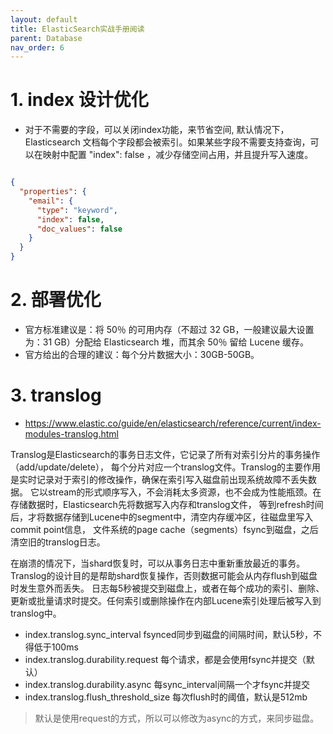 ```yaml
---
layout: default
title: ElasticSearch实战手册阅读
parent: Database
nav_order: 6
---
```


# 1. index 设计优化

- 对于不需要的字段，可以关闭index功能，来节省空间, 默认情况下，Elasticsearch 文档每个字段都会被索引。如果某些字段不需要支持查询，可以在映射中配置 "index": false
  ，减少存储空间占用，并且提升写入速度。

```json

{
  "properties": {
    "email": {
      "type": "keyword",
      "index": false,
      "doc_values": false
    }
  }
}
```

# 2. 部署优化

- 官方标准建议是：将 50％ 的可用内存（不超过 32 GB，一般建议最大设置为：31 GB）分配给 Elasticsearch 堆，而其余 50％ 留给 Lucene
  缓存。
- 官方给出的合理的建议：每个分片数据大小：30GB-50GB。

# 3. translog

- https://www.elastic.co/guide/en/elasticsearch/reference/current/index-modules-translog.html

Translog是Elasticsearch的事务日志文件，它记录了所有对索引分片的事务操作（add/update/delete），
每个分片对应一个translog文件。Translog的主要作用是实时记录对于索引的修改操作，确保在索引写入磁盘前出现系统故障不丢失数据。
它以stream的形式顺序写入，不会消耗太多资源，也不会成为性能瓶颈。在存储数据时，Elasticsearch先将数据写入内存和translog文件，
等到refresh时间后，才将数据存储到Lucene中的segment中，清空内存缓冲区，往磁盘里写入commit point信息，
文件系统的page cache（segments）fsync到磁盘，之后清空旧的translog日志。

在崩溃的情况下，当shard恢复时，可以从事务日志中重新重放最近的事务。Translog的设计目的是帮助shard恢复操作，否则数据可能会从内存flush到磁盘时发生意外而丢失。
日志每5秒被提交到磁盘上，或者在每个成功的索引、删除、更新或批量请求时提交。任何索引或删除操作在内部Lucene索引处理后被写入到translog中。



- index.translog.sync_interval fsynced同步到磁盘的间隔时间，默认5秒，不得低于100ms
- index.translog.durability.request 每个请求，都是会使用fsync并提交（默认）
- index.translog.durability.async 每sync_interval间隔一个才fsync并提交
- index.translog.flush_threshold_size 每次flush时的阈值，默认是512mb


> 默认是使用request的方式，所以可以修改为async的方式，来同步磁盘。